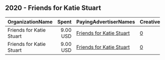 ## 2020 - Friends for Katie Stuart 
|OrganizationName|Spent|PayingAdvertiserNames|CreativeUrls|Impressions|Genders|AgeBrackets|CountryCodes|BillingAddresses|CandidateBallotInformation|
|:---|---:|:---|:---|---:|:---|:---|:---|:---|:---|
|Friends for Katie Stuart|9.00 USD|[Friends for Katie Stuart](2020/Friends_for_Katie_Stuart.md)|[0](https://www.snap.com/political-ads/asset/b175b57005952394f14e9a892670a2951e76ee379f3da7a9859ab5a74f9d28ee?mediaType=png)|992||18-30|united states|US|Katie Stuart|
|Friends for Katie Stuart|9.00 USD|[Friends for Katie Stuart](2020/Friends_for_Katie_Stuart.md)|[0](https://www.snap.com/political-ads/asset/29311b9b28ec7d724b91858aec8bab88800eaaa6c0b49745b063a8a7279912b4?mediaType=png)|3,055|||united states|US|Katie Stuart|
